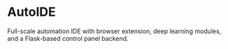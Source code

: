 # AutoIDE
Full-scale automation IDE with browser extension, deep learning modules, and a Flask-based control panel backend.
